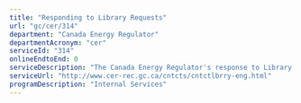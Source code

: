 ```yaml
---
title: "Responding to Library Requests"
url: "gc/cer/314"
department: "Canada Energy Regulator"
departmentAcronym: "cer"
serviceId: "314"
onlineEndtoEnd: 0
serviceDescription: "The Canada Energy Regulator's response to Library requests made by the public for a range of services including consultation of regulatory documents, copies of publications, as well as referrals to internal and external sources of information."
serviceUrl: "http://www.cer-rec.gc.ca/cntcts/cntctlbrry-eng.html"
programDescription: "Internal Services"
---
```

